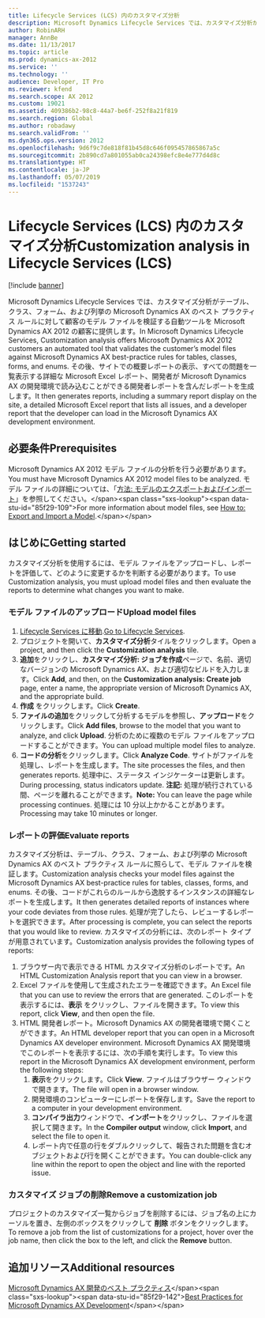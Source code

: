 ```yaml
---
title: Lifecycle Services (LCS) 内のカスタマイズ分析
description: Microsoft Dynamics Lifecycle Services では、カスタマイズ分析がテーブル、クラス、フォーム、および列挙の Microsoft Dynamics AX のベスト プラクティス ルールに対して顧客のモデル ファイルを検証する自動ツールを Microsoft Dynamics AX 2012 の顧客に提供します。 その後、サイトでの概要レポートの表示、すべての問題を一覧表示する詳細な Microsoft Excel レポート、開発者が Microsoft Dynamics AX の開発環境で読み込むことができる開発者レポートを含んだレポートを生成します。
author: RobinARH
manager: AnnBe
ms.date: 11/13/2017
ms.topic: article
ms.prod: dynamics-ax-2012
ms.service: ''
ms.technology: ''
audience: Developer, IT Pro
ms.reviewer: kfend
ms.search.scope: AX 2012
ms.custom: 19021
ms.assetid: 409386b2-98c8-44a7-be6f-252f8a21f819
ms.search.region: Global
ms.author: robadawy
ms.search.validFrom: ''
ms.dyn365.ops.version: 2012
ms.openlocfilehash: 9d6f9c7de818f81b45d8c646f095457865867a5c
ms.sourcegitcommit: 2b890cd7a801055ab0ca24398efc8e4e777d4d8c
ms.translationtype: HT
ms.contentlocale: ja-JP
ms.lasthandoff: 05/07/2019
ms.locfileid: "1537243"
---
```

# <a name="customization-analysis-in-lifecycle-services-lcs"></a><span data-ttu-id="85f29-104">Lifecycle Services (LCS) 内のカスタマイズ分析</span><span class="sxs-lookup"><span data-stu-id="85f29-104">Customization analysis in Lifecycle Services (LCS)</span></span>

[!include [banner](../../includes/banner.md)]

<span data-ttu-id="85f29-105">Microsoft Dynamics Lifecycle Services では、カスタマイズ分析がテーブル、クラス、フォーム、および列挙の Microsoft Dynamics AX のベスト プラクティス ルールに対して顧客のモデル ファイルを検証する自動ツールを Microsoft Dynamics AX 2012 の顧客に提供します。</span><span class="sxs-lookup"><span data-stu-id="85f29-105">In Microsoft Dynamics Lifecycle Services, Customization analysis offers Microsoft Dynamics AX 2012 customers an automated tool that validates the customer’s model files against Microsoft Dynamics AX best-practice rules for tables, classes, forms, and enums.</span></span> <span data-ttu-id="85f29-106">その後、サイトでの概要レポートの表示、すべての問題を一覧表示する詳細な Microsoft Excel レポート、開発者が Microsoft Dynamics AX の開発環境で読み込むことができる開発者レポートを含んだレポートを生成します。</span><span class="sxs-lookup"><span data-stu-id="85f29-106">It then generates reports, including a summary report display on the site, a detailed Microsoft Excel report that lists all issues, and a developer report that the developer can load in the Microsoft Dynamics AX development environment.</span></span> 

<a name="prerequisites"></a><span data-ttu-id="85f29-107">必要条件</span><span class="sxs-lookup"><span data-stu-id="85f29-107">Prerequisites</span></span>
-------------

<span data-ttu-id="85f29-108">Microsoft Dynamics AX 2012 モデル ファイルの分析を行う必要があります。</span><span class="sxs-lookup"><span data-stu-id="85f29-108">You must have Microsoft Dynamics AX 2012 model files to be analyzed.</span></span> <span data-ttu-id="85f29-109">モデル ファイルの詳細については、「[方法: モデルのエクスポートおよびインポート](http://msdn.microsoft.com/library/c2449a03-7574-4b9d-8518-9005b560209f(AX.60).aspx)」を参照してください。</span><span class="sxs-lookup"><span data-stu-id="85f29-109">For more information about model files, see [How to: Export and Import a Model](http://msdn.microsoft.com/library/c2449a03-7574-4b9d-8518-9005b560209f(AX.60).aspx).</span></span>

## <a name="getting-started"></a><span data-ttu-id="85f29-110">はじめに</span><span class="sxs-lookup"><span data-stu-id="85f29-110">Getting started</span></span>
<span data-ttu-id="85f29-111">カスタマイズ分析を使用するには、モデル ファイルをアップロードし、レポートを評価して、どのように変更するかを判断する必要があります。</span><span class="sxs-lookup"><span data-stu-id="85f29-111">To use Customization analysis, you must upload model files and then evaluate the reports to determine what changes you want to make.</span></span>

### <a name="upload-model-files"></a><span data-ttu-id="85f29-112">モデル ファイルのアップロード</span><span class="sxs-lookup"><span data-stu-id="85f29-112">Upload model files</span></span>

1.  <span data-ttu-id="85f29-113">[Lifecycle Services に移動](https://lcs.dynamics.com).</span><span class="sxs-lookup"><span data-stu-id="85f29-113">[Go to Lifecycle Services](https://lcs.dynamics.com).</span></span>
2.  <span data-ttu-id="85f29-114">プロジェクトを開いて、**カスタマイズ分析**タイルをクリックします。</span><span class="sxs-lookup"><span data-stu-id="85f29-114">Open a project, and then click the **Customization analysis** tile.</span></span>
3.  <span data-ttu-id="85f29-115">**追加**をクリックし、**カスタマイズ分析: ジョブを作成**ページで、名前、適切なバージョンの Microsoft Dynamics AX、および適切なビルドを入力します。</span><span class="sxs-lookup"><span data-stu-id="85f29-115">Click **Add**, and then, on the **Customization analysis: Create job** page, enter a name, the appropriate version of Microsoft Dynamics AX, and the appropriate build.</span></span>
4.  <span data-ttu-id="85f29-116">**作成** をクリックします。</span><span class="sxs-lookup"><span data-stu-id="85f29-116">Click **Create**.</span></span>
5.  <span data-ttu-id="85f29-117">**ファイルの追加**をクリックして分析するモデルを参照し、**アップロード**をクリックします。</span><span class="sxs-lookup"><span data-stu-id="85f29-117">Click **Add files**, browse to the model that you want to analyze, and click **Upload**.</span></span> <span data-ttu-id="85f29-118">分析のために複数のモデル ファイルをアップロードすることができます。</span><span class="sxs-lookup"><span data-stu-id="85f29-118">You can upload multiple model files to analyze.</span></span>
6.  <span data-ttu-id="85f29-119">**コードの分析**をクリックします。</span><span class="sxs-lookup"><span data-stu-id="85f29-119">Click **Analyze Code**.</span></span> <span data-ttu-id="85f29-120">サイトがファイルを処理し、レポートを生成します。</span><span class="sxs-lookup"><span data-stu-id="85f29-120">The site processes the files, and then generates reports.</span></span> <span data-ttu-id="85f29-121">処理中に、ステータス インジケーターは更新します。</span><span class="sxs-lookup"><span data-stu-id="85f29-121">During processing, status indicators update.</span></span> <span data-ttu-id="85f29-122">**注記:** 処理が続行されている間、ページを離れることができます。</span><span class="sxs-lookup"><span data-stu-id="85f29-122">**Note:** You can leave the page while processing continues.</span></span> <span data-ttu-id="85f29-123">処理には 10 分以上かかることがあります。</span><span class="sxs-lookup"><span data-stu-id="85f29-123">Processing may take 10 minutes or longer.</span></span>

### <a name="evaluate-reports"></a><span data-ttu-id="85f29-124">レポートの評価</span><span class="sxs-lookup"><span data-stu-id="85f29-124">Evaluate reports</span></span>

<span data-ttu-id="85f29-125">カスタマイズ分析は、テーブル、クラス、フォーム、および列挙の Microsoft Dynamics AX のベスト プラクティス ルールに照らして、モデル ファイルを検証します。</span><span class="sxs-lookup"><span data-stu-id="85f29-125">Customization analysis checks your model files against the Microsoft Dynamics AX best-practice rules for tables, classes, forms, and enums.</span></span> <span data-ttu-id="85f29-126">その後、コードがこれらのルールから逸脱するインスタンスの詳細なレポートを生成します。</span><span class="sxs-lookup"><span data-stu-id="85f29-126">It then generates detailed reports of instances where your code deviates from those rules.</span></span> <span data-ttu-id="85f29-127">処理が完了したら、レビューするレポートを選択できます。</span><span class="sxs-lookup"><span data-stu-id="85f29-127">After processing is complete, you can select the reports that you would like to review.</span></span> <span data-ttu-id="85f29-128">カスタマイズの分析には、次のレポート タイプが用意されています。</span><span class="sxs-lookup"><span data-stu-id="85f29-128">Customization analysis provides the following types of reports:</span></span>

1.  <span data-ttu-id="85f29-129">ブラウザー内で表示できる HTML カスタマイズ分析のレポートです。</span><span class="sxs-lookup"><span data-stu-id="85f29-129">An HTML Customization Analysis report that you can view in a browser.</span></span>
2.  <span data-ttu-id="85f29-130">Excel ファイルを使用して生成されたエラーを確認できます。</span><span class="sxs-lookup"><span data-stu-id="85f29-130">An Excel file that you can use to review the errors that are generated.</span></span> <span data-ttu-id="85f29-131">このレポートを表示するには、**表示** をクリックし、ファイルを開きます。</span><span class="sxs-lookup"><span data-stu-id="85f29-131">To view this report, click **View**, and then open the file.</span></span>
3.  <span data-ttu-id="85f29-132">HTML 開発者レポート。Microsoft Dynamics AX の開発者環境で開くことができます。</span><span class="sxs-lookup"><span data-stu-id="85f29-132">An HTML developer report that you can open in a Microsoft Dynamics AX developer environment.</span></span> <span data-ttu-id="85f29-133">Microsoft Dynamics AX 開発環境でこのレポートを表示するには、次の手順を実行します。</span><span class="sxs-lookup"><span data-stu-id="85f29-133">To view this report in the Microsoft Dynamics AX development environment, perform the following steps:</span></span>
    1.  <span data-ttu-id="85f29-134">**表示**をクリックします。</span><span class="sxs-lookup"><span data-stu-id="85f29-134">Click **View**.</span></span> <span data-ttu-id="85f29-135">ファイルはブラウザー ウィンドウで開きます。</span><span class="sxs-lookup"><span data-stu-id="85f29-135">The file will open in a browser window.</span></span>
    2.  <span data-ttu-id="85f29-136">開発環境のコンピューターにレポートを保存します。</span><span class="sxs-lookup"><span data-stu-id="85f29-136">Save the report to a computer in your development environment.</span></span>
    3.  <span data-ttu-id="85f29-137">**コンパイラ出力**ウィンドウで、**インポート**をクリックし、ファイルを選択して開きます。</span><span class="sxs-lookup"><span data-stu-id="85f29-137">In the **Compiler output** window, click **Import**, and select the file to open it.</span></span>
    4.  <span data-ttu-id="85f29-138">レポート内で任意の行をダブルクリックして、報告された問題を含むオブジェクトおよび行を開くことができます。</span><span class="sxs-lookup"><span data-stu-id="85f29-138">You can double-click any line within the report to open the object and line with the reported issue.</span></span>

### <a name="remove-a-customization-job"></a><span data-ttu-id="85f29-139">カスタマイズ ジョブの削除</span><span class="sxs-lookup"><span data-stu-id="85f29-139">Remove a customization job</span></span>

<span data-ttu-id="85f29-140">プロジェクトのカスタマイズ一覧からジョブを削除するには、ジョブ名の上にカーソルを置き、左側のボックスをクリックして **削除** ボタンをクリックします。</span><span class="sxs-lookup"><span data-stu-id="85f29-140">To remove a job from the list of customizations for a project, hover over the job name, then click the box to the left, and click the **Remove** button.</span></span>

<a name="additional-resources"></a><span data-ttu-id="85f29-141">追加リソース</span><span class="sxs-lookup"><span data-stu-id="85f29-141">Additional resources</span></span>
--------

<span data-ttu-id="85f29-142">[Microsoft Dynamics AX 開発のベスト プラクティス](http://msdn.microsoft.com/library/833e44ff-d89a-459a-84be-0cc5da57ee90(AX.60).aspx)</span><span class="sxs-lookup"><span data-stu-id="85f29-142">[Best Practices for Microsoft Dynamics AX Development](http://msdn.microsoft.com/library/833e44ff-d89a-459a-84be-0cc5da57ee90(AX.60).aspx)</span></span>



